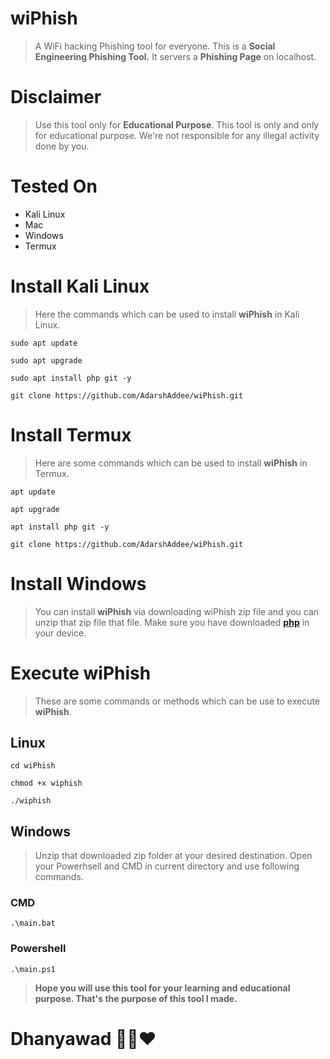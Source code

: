 # wiPhish
> A WiFi hacking Phishing tool for everyone. This is a <b>Social Engineering Phishing Tool.</b> It servers a <b>Phishing Page</b> on localhost.

# Disclaimer
> Use this tool only for <b>Educational Purpose</b>. This tool is only and only for educational purpose. We're not responsible for any illegal activity done by you.

# Tested On
- Kali Linux
- Mac
- Windows
- Termux

# Install Kali Linux
> Here the commands which can be used to install <b>wiPhish</b> in Kali Linux.

```
sudo apt update
```

```
sudo apt upgrade
```

```
sudo apt install php git -y
```

```
git clone https://github.com/AdarshAddee/wiPhish.git
```

# Install Termux
> Here are some commands which can be used to install <b>wiPhish</b> in Termux.

```
apt update
```

```
apt upgrade
```

```
apt install php git -y
```

```
git clone https://github.com/AdarshAddee/wiPhish.git
```

# Install Windows
>  You can install <b>wiPhish</b> via downloading wiPhish zip file and you can unzip that zip file that file. Make sure you have downloaded <b><a href="https://www.php.net">php</a></b> in your device.

# Execute wiPhish
> These are some commands or methods which can be use to execute <b>wiPhish</b>.

## Linux
```
cd wiPhish
```

```
chmod +x wiphish
```

```
./wiphish
```


## Windows
> Unzip that downloaded zip folder at your desired destination. Open your Powerhsell and CMD in current directory and use following commands.

### CMD
```
.\main.bat
```

### Powershell
```
.\main.ps1
```

> <b>Hope you will use this tool for your learning and educational purpose. That's the purpose of this tool I made.</b>

# Dhanyawad 🙏🏻❤



